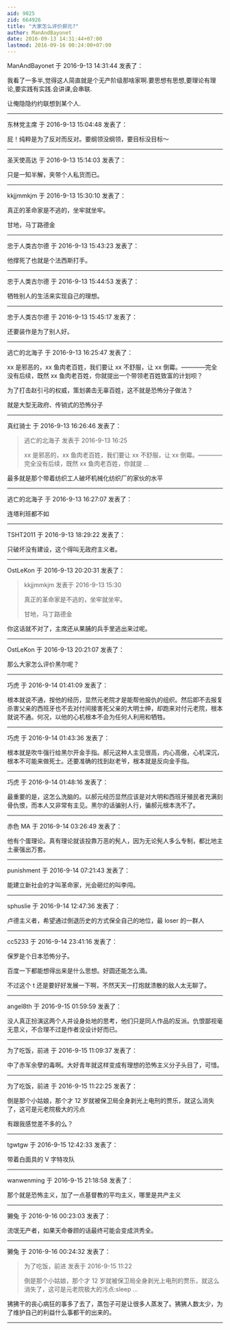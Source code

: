 ```yaml
---
aid: 9025
zid: 664926
title: "大家怎么评价郝元?"
author: ManAndBayonet
date: 2016-09-13 14:31:44+07:00
lastmod: 2016-09-16 00:24:00+07:00
---
```


ManAndBayonet 于 2016-9-13 14:31:44 发表了：

我看了一多半,觉得这人简直就是个无产阶级那啥家啊.要思想有思想,要理论有理论,要实践有实践.会讲课,会串联.

让俺隐隐约约联想到某个人.

---

东林党主席 于 2016-9-13 15:04:48 发表了：

屁！纯粹是为了反对而反对。要纲领没纲领，要目标没目标～

---

圣天使高达 于 2016-9-13 15:14:03 发表了：

只是一知半解，夹带个人私货而已。

---

kkjjmmkjm 于 2016-9-13 15:30:10 发表了：

真正的革命家是不逃的，坐牢就坐牢。

甘地，马丁路德金

---

忠于人类古尔德 于 2016-9-13 15:43:23 发表了：

他撑死了也就是个法西斯打手。

---

忠于人类古尔德 于 2016-9-13 15:44:53 发表了：

牺牲别人的生活来实现自己的理想。

---

忠于人类古尔德 于 2016-9-13 15:45:17 发表了：

还要装作是为了别人好。

---

逃亡的北海子 于 2016-9-13 16:25:47 发表了：

xx 是邪恶的，xx 鱼肉老百姓，我们要让 xx 不舒服，让 xx 倒霉。————完全没有后续，既然 xx 鱼肉老百姓，你就提出一个带领老百姓致富的计划呗？

为了打击赵引弓的权威，策划袭击无辜百姓，这不就是恐怖分子做法？

就是大型无政府、传销式的恐怖分子

---

真红骑士 于 2016-9-13 16:26:46 发表了：

> 逃亡的北海子 发表于 2016-9-13 16:25
>
> xx 是邪恶的，xx 鱼肉老百姓，我们要让 xx 不舒服，让 xx 倒霉。————完全没有后续，既然 xx 鱼肉老百姓，你就提 ...

最多就是那个带着纺织工人破坏机械化纺织厂的家伙的水平

---

逃亡的北海子 于 2016-9-13 16:27:07 发表了：

连塔利班都不如

---

TSHT2011 于 2016-9-13 18:29:22 发表了：

只破坏没有建设，这个得叫无政府主义者。

---

OstLeKon 于 2016-9-13 20:20:31 发表了：

> kkjjmmkjm 发表于 2016-9-13 15:30
>
> 真正的革命家是不逃的，坐牢就坐牢。
>
> 甘地，马丁路德金

你这话就不对了，主席还从果脯的兵手里逃出来过呢。

---

OstLeKon 于 2016-9-13 20:21:07 发表了：

那么大家怎么评价黑尔呢？

---

巧虎 于 2016-9-14 01:41:09 发表了：

根本就说不通，按他的经历，显然元老院才是能帮他报仇的组织。然后即不去报复杀害父亲的西班牙也不去对付间接害死父亲的大明士绅，却跑来对付元老院，根本就说不通。何况，以他的心机根本不会为任何人利用和牺牲。

---

巧虎 于 2016-9-14 01:43:36 发表了：

根本就是吹牛强行给黑尔开金手指。郝元这种人主见很高，内心高傲，心机深沉，根本不可能来做死士。还要准确的找到赵老爷，根本就是反向金手指。

---

巧虎 于 2016-9-14 01:48:16 发表了：

最重要的是，这怎么洗脑的。以郝元经历显然应该是对大明和西班牙殖民者充满刻骨仇恨，而本人又非常有主见。黑尔的话骗别人行，骗郝元根本洗不了。

---

赤色 MA 于 2016-9-14 03:26:49 发表了：

他有个蛋理论。真有理论就该投靠万恶的髡人，因为无论髡人多么专制，都比地主土豪强出万套。

---

punishment 于 2016-9-14 07:21:43 发表了：

能建立新社会的才叫革命家，光会砸烂的叫李闯。

---

sphuslie 于 2016-9-14 12:47:36 发表了：

卢德主义者，希望通过倒退历史的方式保全自己的地位，最 loser 的一群人

---

cc5233 于 2016-9-14 23:41:16 发表了：

保罗是个日本恐怖分子。

百度一下都能想得出来是什么思想。好圆还能怎么滴。

不过这个 t 还是要好好发展一下啊，不然天天一打炮就溃散的敌人太无聊了。

---

angel8th 于 2016-9-15 01:59:59 发表了：

没人真正扮演这两个人并设身处地的思考，他们只是同人作品的反派。仇恨鄙视毫无意义，不合理不过是作者没设计好而已。

---

为了吃饭，前进 于 2016-9-15 11:09:37 发表了：

中了赤军余孽的毒啊。大好青年就这样变成有理想的恐怖主义分子头目了，可惜。

---

为了吃饭，前进 于 2016-9-15 11:22:25 发表了：

倒是那个小姑娘，那个才 12 岁就被保卫局全身剥光上电刑的贾乐，就这么消失了，这可是元老院极大的污点

有跟我感觉差不多的么？

---

tgwtgw 于 2016-9-15 12:42:33 发表了：

带着白面具的 V 字特攻队

---

wanwenming 于 2016-9-15 21:18:58 发表了：

那个就是恐怖主义，加了一点基督教的平均主义，哪里是共产主义

---

獭兔 于 2016-9-16 00:23:03 发表了：

流氓无产者，如果天命眷顾的话最终可能会变成洪秀全。

---

獭兔 于 2016-9-16 00:24:32 发表了：

> 为了吃饭，前进 发表于 2016-9-15 11:22
>
> 倒是那个小姑娘，那个才 12 岁就被保卫局全身剥光上电刑的贾乐，就这么消失了，这可是元老院极大的污点:sleep ...

狒狒干的丧心病狂的事多了去了，蒸包子可是让很多人蒸发了。狒狒人数太少，为了维护自己的利益什么事都干的出来的。

---
